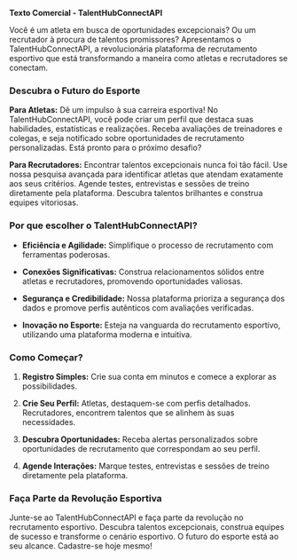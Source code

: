 **Texto Comercial - TalentHubConnectAPI**

Você é um atleta em busca de oportunidades excepcionais? Ou um recrutador à procura de talentos promissores? Apresentamos o TalentHubConnectAPI, a revolucionária plataforma de recrutamento esportivo que está transformando a maneira como atletas e recrutadores se conectam.

### Descubra o Futuro do Esporte

**Para Atletas:**
Dê um impulso à sua carreira esportiva! No TalentHubConnectAPI, você pode criar um perfil que destaca suas habilidades, estatísticas e realizações. Receba avaliações de treinadores e colegas, e seja notificado sobre oportunidades de recrutamento personalizadas. Está pronto para o próximo desafio?

**Para Recrutadores:**
Encontrar talentos excepcionais nunca foi tão fácil. Use nossa pesquisa avançada para identificar atletas que atendam exatamente aos seus critérios. Agende testes, entrevistas e sessões de treino diretamente pela plataforma. Descubra talentos brilhantes e construa equipes vitoriosas.

### Por que escolher o TalentHubConnectAPI?

- **Eficiência e Agilidade:** Simplifique o processo de recrutamento com ferramentas poderosas.
  
- **Conexões Significativas:** Construa relacionamentos sólidos entre atletas e recrutadores, promovendo oportunidades valiosas.

- **Segurança e Credibilidade:** Nossa plataforma prioriza a segurança dos dados e promove perfis autênticos com avaliações verificadas.

- **Inovação no Esporte:** Esteja na vanguarda do recrutamento esportivo, utilizando uma plataforma moderna e intuitiva.

### Como Começar?

1. **Registro Simples:** Crie sua conta em minutos e comece a explorar as possibilidades.
  
2. **Crie Seu Perfil:** Atletas, destaquem-se com perfis detalhados. Recrutadores, encontrem talentos que se alinhem às suas necessidades.

3. **Descubra Oportunidades:** Receba alertas personalizados sobre oportunidades de recrutamento que correspondam ao seu perfil.

4. **Agende Interações:** Marque testes, entrevistas e sessões de treino diretamente pela plataforma.

### Faça Parte da Revolução Esportiva

Junte-se ao TalentHubConnectAPI e faça parte da revolução no recrutamento esportivo. Descubra talentos excepcionais, construa equipes de sucesso e transforme o cenário esportivo. O futuro do esporte está ao seu alcance. Cadastre-se hoje mesmo!